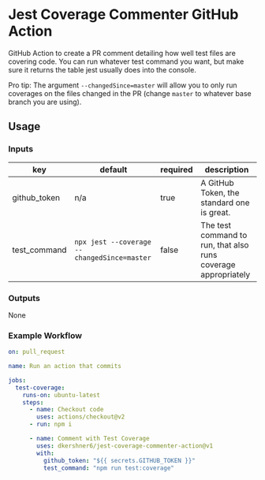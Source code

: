# Jest Coverage Commenter GitHub Action

GitHub Action to create a PR comment detailing how well test files are covering code. You can run whatever test command you want, but make sure it returns the table jest usually does into the console.

Pro tip: The argument `--changedSince=master` will allow you to only run coverages on the files changed in the PR (change `master` to whatever base branch you are using).

## Usage

### Inputs

| key | default | required | description |
|-----|---------|----------|-------------|
| github_token | n/a | true | A GitHub Token, the standard one is great. |
| test_command | `npx jest --coverage --changedSince=master` | false | The test command to run, that also runs coverage appropriately |

### Outputs

None

### Example Workflow

```yaml
on: pull_request

name: Run an action that commits

jobs:
  test-coverage:
    runs-on: ubuntu-latest
    steps:
      - name: Checkout code
        uses: actions/checkout@v2
      - run: npm i

      - name: Comment with Test Coverage
        uses: dkershner6/jest-coverage-commenter-action@v1
        with:
          github_token: "${{ secrets.GITHUB_TOKEN }}"
          test_command: "npm run test:coverage"
```